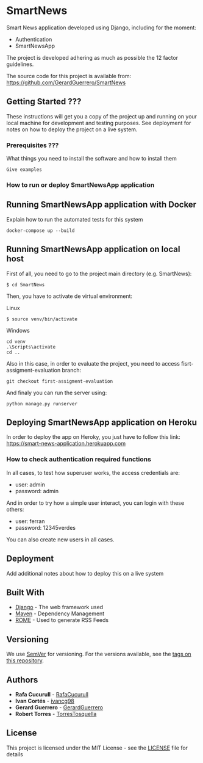 # SmartNews

Smart News application developed using Django, including for the moment:

  * Authentication
  * SmartNewsApp

The project is developed adhering as much as possible the 12 factor guidelines.

The source code for this project is available from: https://github.com/GerardGuerrero/SmartNews

## Getting Started ???

These instructions will get you a copy of the project up and running on your local machine for development and testing purposes. See deployment for notes on how to deploy the project on a live system.

### Prerequisites ???

What things you need to install the software and how to install them

```
Give examples
```

### How to run or deploy SmartNewsApp application

## Running SmartNewsApp application with Docker

Explain how to run the automated tests for this system

```
docker-compose up --build

```

## Running SmartNewsApp application on local host

First of all, you need to go to the project main directory (e.g. SmartNews):

```
$ cd SmartNews
```

Then, you have to activate de virtual environment:

Linux
```
$ source venv/bin/activate
```

Windows
```
cd venv
.\Scripts\activate
cd ..
```

Also in this case, in order to evaluate the project, you need to access fisrt-assigment-evaluation branch:

```
git checkout first-assigment-evaluation
```

And finaly you can run the server using:

```
python manage.py runserver
```

## Deploying SmartNewsApp application on Heroku

In order to deploy the app on Heroky, you just have to follow this link:
https://smart-news-application.herokuapp.com


### How to check authentication required functions

In all cases, to test how superuser works, the access credentials are:


* user: admin
* password: admin


And in order to try how a simple user interact, you can login with these others:


* user: ferran
* password: 12345verdes


You can also create new users in all cases.

## Deployment

Add additional notes about how to deploy this on a live system

## Built With

* [Django](https://docs.djangoproject.com/en/3.0/) - The web framework used
* [Maven](https://maven.apache.org/) - Dependency Management
* [ROME](https://rometools.github.io/rome/) - Used to generate RSS Feeds

## Versioning

We use [SemVer](http://semver.org/) for versioning. For the versions available, see the [tags on this repository](https://github.com/your/project/tags).

## Authors

* **Rafa Cucurull** - [RafaCucurull](https://github.com/RafaCucurull)
* **Ivan Cortés** - [ivancg98](https://github.com/ivancg98)
* **Gerard Guerrero** - [GerardGuerrero](https://github.com/GerardGuerrero)
* **Robert Torres** - [TorresTosquella](https://github.com/TorresTosquella)

## License

This project is licensed under the MIT License - see the [LICENSE](SmartNews.LICENSE) file for details
